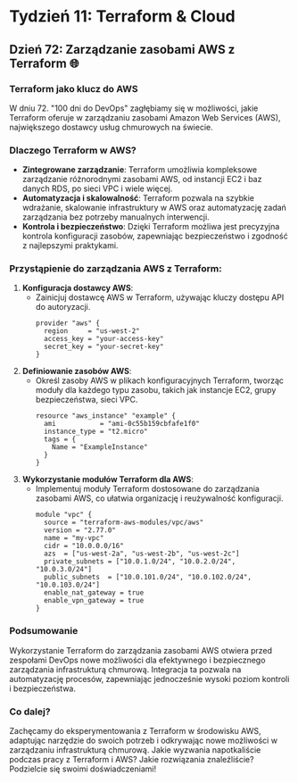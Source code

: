 # Tydzień 11: Terraform & Cloud

## Dzień 72: Zarządzanie zasobami AWS z Terraform 🌐

### Terraform jako klucz do AWS
W dniu 72. "100 dni do DevOps" zagłębiamy się w możliwości, jakie Terraform oferuje w zarządzaniu zasobami Amazon Web Services (AWS), największego dostawcy usług chmurowych na świecie.

### Dlaczego Terraform w AWS?
- **Zintegrowane zarządzanie**: Terraform umożliwia kompleksowe zarządzanie różnorodnymi zasobami AWS, od instancji EC2 i baz danych RDS, po sieci VPC i wiele więcej.
- **Automatyzacja i skalowalność**: Terraform pozwala na szybkie wdrażanie, skalowanie infrastruktury w AWS oraz automatyzację zadań zarządzania bez potrzeby manualnych interwencji.
- **Kontrola i bezpieczeństwo**: Dzięki Terraform możliwa jest precyzyjna kontrola konfiguracji zasobów, zapewniając bezpieczeństwo i zgodność z najlepszymi praktykami.

### Przystąpienie do zarządzania AWS z Terraform:
1. **Konfiguracja dostawcy AWS**:
   - Zainicjuj dostawcę AWS w Terraform, używając kluczy dostępu API do autoryzacji.
     ```hcl
     provider "aws" {
       region     = "us-west-2"
       access_key = "your-access-key"
       secret_key = "your-secret-key"
     }
     ```
2. **Definiowanie zasobów AWS**:
   - Określ zasoby AWS w plikach konfiguracyjnych Terraform, tworząc moduły dla każdego typu zasobu, takich jak instancje EC2, grupy bezpieczeństwa, sieci VPC.
     ```hcl
     resource "aws_instance" "example" {
       ami           = "ami-0c55b159cbfafe1f0"
       instance_type = "t2.micro"
       tags = {
         Name = "ExampleInstance"
       }
     }
     ```
3. **Wykorzystanie modułów Terraform dla AWS**:
   - Implementuj moduły Terraform dostosowane do zarządzania zasobami AWS, co ułatwia organizację i reużywalność konfiguracji.
     ```hcl
     module "vpc" {
       source = "terraform-aws-modules/vpc/aws"
       version = "2.77.0"
       name = "my-vpc"
       cidr = "10.0.0.0/16"
       azs  = ["us-west-2a", "us-west-2b", "us-west-2c"]
       private_subnets = ["10.0.1.0/24", "10.0.2.0/24", "10.0.3.0/24"]
       public_subnets  = ["10.0.101.0/24", "10.0.102.0/24", "10.0.103.0/24"]
       enable_nat_gateway = true
       enable_vpn_gateway = true
     }
     ```

### Podsumowanie
Wykorzystanie Terraform do zarządzania zasobami AWS otwiera przed zespołami DevOps nowe możliwości dla efektywnego i bezpiecznego zarządzania infrastrukturą chmurową. Integracja ta pozwala na automatyzację procesów, zapewniając jednocześnie wysoki poziom kontroli i bezpieczeństwa.

### Co dalej?
Zachęcamy do eksperymentowania z Terraform w środowisku AWS, adaptując narzędzie do swoich potrzeb i odkrywając nowe możliwości w zarządzaniu infrastrukturą chmurową. Jakie wyzwania napotkaliście podczas pracy z Terraform i AWS? Jakie rozwiązania znaleźliście? Podzielcie się swoimi doświadczeniami!
